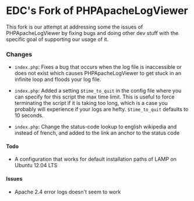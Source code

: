 EDC's Fork of PHPApacheLogViewer
==================
This fork is our attempt at addressing some the issues of PHPApacheLogViewer by fixing bugs and doing other dev stuff with the specific goal of supporting our usage of it.

### Changes ###
* ```index.php```: Fixes a bug that occurs when the log file is inaccessible or does not exist which causes PHPApacheLogViewer to get stuck in an infinite loop and floods your log file.

* ```index.php```: Added a setting ```$time_to_quit``` in the config file where you can specify for this script the max time limit. This is useful to force terminating the script if it is taking too long, which is a case you probably will experience if your logs are hefty. ```$time_to_quit``` defaults to 10 seconds.

* ```index.php```: Change the status-code lookup to english wikipedia and instead of french, and added to the link an anchor to the status code

#### Todo ####
- A configuration that works for default installation paths of LAMP on Ubuntu 12.04 LTS

#### Issues ####
- Apache 2.4 error logs doesn't seem to work
